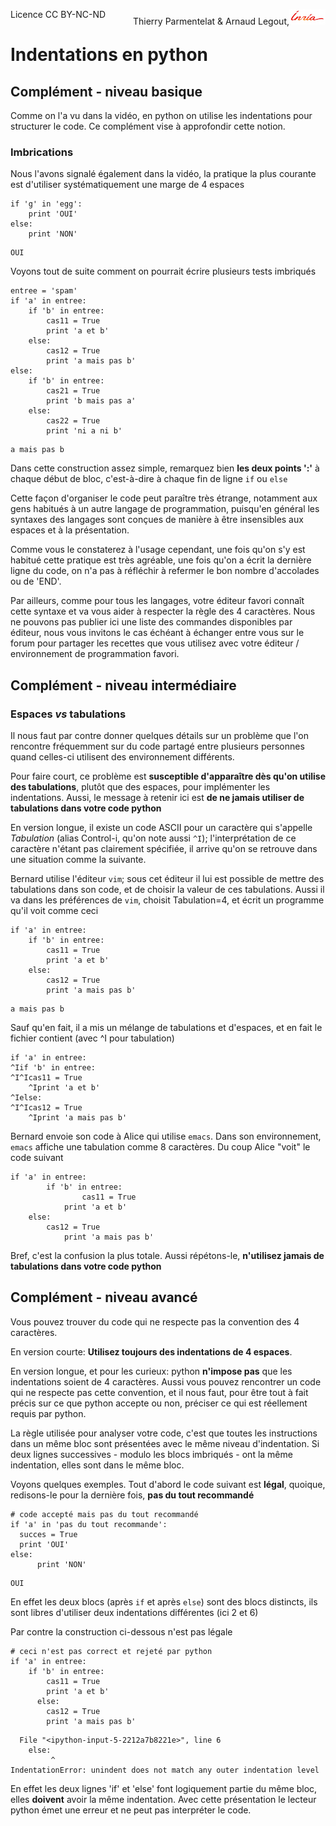 
<span style="float:left;">Licence CC BY-NC-ND</span><span style="float:right;">Thierry Parmentelat &amp; Arnaud Legout,<img src="media/inria-25.png" style="display:inline"></span><br/>

# Indentations en python

## Complément - niveau basique

Comme on l'a vu dans la vidéo, en python on utilise les indentations pour structurer le code. Ce complément vise à approfondir cette notion.

### Imbrications

Nous l'avons signalé également dans la vidéo, la pratique la plus courante est d'utiliser systématiquement une marge de 4 espaces


```
if 'g' in 'egg':
    print 'OUI'
else:
    print 'NON'
```

    OUI


Voyons tout de suite comment on pourrait écrire plusieurs tests imbriqués


```
entree = 'spam'
if 'a' in entree:
    if 'b' in entree:
        cas11 = True
        print 'a et b'
    else:
        cas12 = True
        print 'a mais pas b'
else:
    if 'b' in entree:
        cas21 = True
        print 'b mais pas a'
    else:
        cas22 = True
        print 'ni a ni b'
```

    a mais pas b


Dans cette construction assez simple, remarquez bien **les deux points ':'** à chaque début de bloc, c'est-à-dire à chaque fin de ligne `if` ou `else`

Cette façon d'organiser le code peut paraître très étrange, notamment aux gens habitués à un autre langage de programmation, puisqu'en général les syntaxes des langages sont conçues de manière à être insensibles aux espaces et à la présentation. 

Comme vous le constaterez à l'usage cependant, une fois qu'on s'y est habitué cette pratique est très agréable, une fois qu'on a écrit la dernière ligne du code, on n'a pas à réfléchir à refermer le bon nombre d'accolades ou de 'END'. 

Par ailleurs, comme pour tous les langages, votre éditeur favori connaît cette syntaxe et va vous aider à respecter la règle des 4 caractères. Nous ne pouvons pas publier ici une liste des commandes disponibles par éditeur, nous vous invitons le cas échéant à échanger entre vous sur le forum pour partager les recettes que vous utilisez avec votre éditeur / environnement de programmation favori.

## Complément - niveau intermédiaire

### Espaces *vs* tabulations

Il nous faut par contre donner quelques détails sur un problème que l'on rencontre fréquemment sur du code partagé entre plusieurs personnes quand celles-ci utilisent des environnement différents.

Pour faire court, ce problème est **susceptible d'apparaître dès qu'on utilise des tabulations**, plutôt que des espaces, pour implémenter les indentations. Aussi, le message à retenir ici est **de ne jamais utiliser de tabulations dans votre code python**

En version longue, il existe un code ASCII pour un caractère qui s'appelle *Tabulation* (alias Control-i, qu'on note aussi `^I`); l'interprétation de ce caractère n'étant pas clairement spécifiée, il arrive qu'on se retrouve dans une situation comme la suivante.

Bernard utilise l'éditeur `vim`; sous cet éditeur il lui est possible de mettre des tabulations dans son code, et de choisir la valeur de ces tabulations. Aussi il va dans les préférences de `vim`, choisit Tabulation=4, et écrit un programme qu'il voit comme ceci


```
if 'a' in entree:
    if 'b' in entree:
        cas11 = True
        print 'a et b'
    else:
        cas12 = True
        print 'a mais pas b'
```

    a mais pas b


Sauf qu'en fait, il a mis un mélange de tabulations et d'espaces, et en fait le fichier contient (avec ^I pour tabulation)

    if 'a' in entree:
    ^Iif 'b' in entree:
    ^I^Icas11 = True
        ^Iprint 'a et b'
    ^Ielse:
    ^I^Icas12 = True
        ^Iprint 'a mais pas b'

Bernard envoie son code à Alice qui utilise `emacs`. Dans son environnement, `emacs` affiche une tabulation comme 8 caractères. Du coup Alice "voit" le code suivant

    if 'a' in entree:
            if 'b' in entree:
                    cas11 = True
                print 'a et b'
        else:
            cas12 = True
                print 'a mais pas b'

Bref, c'est la confusion la plus totale. Aussi répétons-le, **n'utilisez jamais de tabulations dans votre code python**

## Complément - niveau avancé

Vous pouvez trouver du code qui ne respecte pas la convention des 4 caractères.

En version courte: **Utilisez toujours des indentations de 4 espaces**.

En version longue, et pour les curieux: python **n'impose pas** que les indentations soient de 4 caractères. Aussi vous pouvez rencontrer un code qui ne respecte pas cette convention, et il nous faut, pour être tout à fait précis sur ce que python accepte ou non, préciser ce qui est réellement requis par python. 

La règle utilisée pour analyser votre code, c'est que toutes les instructions dans un même bloc sont présentées avec le même niveau d'indentation. Si deux lignes successives - modulo les blocs imbriqués - ont la même indentation, elles sont dans le même bloc.

Voyons quelques exemples. Tout d'abord le code suivant est **légal**, quoique, redisons-le pour la dernière fois, **pas du tout recommandé**


```
# code accepté mais pas du tout recommandé
if 'a' in 'pas du tout recommande':
  succes = True
  print 'OUI'
else:
      print 'NON'
```

    OUI


En effet les deux blocs (après `if` et après `else`) sont des blocs distincts, ils sont libres d'utiliser deux indentations différentes (ici 2 et 6)

Par contre la construction ci-dessous n'est pas légale


```
# ceci n'est pas correct et rejeté par python
if 'a' in entree:
    if 'b' in entree:
        cas11 = True
        print 'a et b'
      else:
        cas12 = True
        print 'a mais pas b'
```


      File "<ipython-input-5-2212a7b8221e>", line 6
        else:
             ^
    IndentationError: unindent does not match any outer indentation level



En effet les deux lignes 'if' et 'else' font logiquement partie du même bloc, elles **doivent** avoir la même indentation. Avec cette présentation le lecteur python émet une erreur et ne peut pas interpréter le code.
